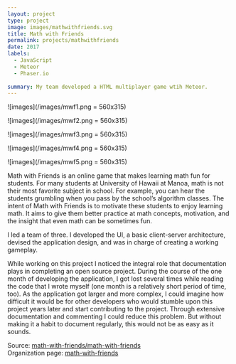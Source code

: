 ```yaml
---
layout: project
type: project
image: images/mathwithfriends.svg
title: Math with Friends
permalink: projects/mathwithfriends
date: 2017
labels:
  - JavaScript
  - Meteor
  - Phaser.io
  
summary: My team developed a HTML multiplayer game wtih Meteor.
---
```


![images](/images/mwf1.png = 560x315)

![images](/images/mwf2.png = 560x315)

![images](/images/mwf3.png = 560x315)

![images](/images/mwf4.png = 560x315)

![images](/images/mwf5.png = 560x315)

Math with Friends is an online game that makes learning math fun for students. For many students at University of Hawaii at Manoa, math is not their most favorite subject in school. For example, you can hear the students grumbling when you pass by the school’s algorithm classes. The intent of Math with Friends is to motivate these students to enjoy learning math. It aims to give them better practice at math concepts, motivation, and the insight that even math can be sometimes fun.

I led a team of three. I developed the UI, a basic client-server architecture, devised the application design, and was in charge of creating a working gameplay. 

While working on this project I noticed the integral role that documentation plays in completing an open source project. During the course of the one month of developing the application, I got lost several times while reading the code that I wrote myself (one month is a relatively short period of time, too). As the application got larger and more complex, I could imagine how difficult it would be for other developers who would stumble upon this project years later and start contributing to the project. Through extensive documentation and commenting I could reduce this problem. But without making it a habit to document regularly, this would not be as easy as it sounds.

Source: <a href="https://github.com/math-with-friends/math-with-friends"><i class="large github icon"></i>math-with-friends/math-with-friends</a> <br>
Organization page: <a href="https://math-with-friends.github.io/"><i class="large github icon"></i>math-with-friends</a>
